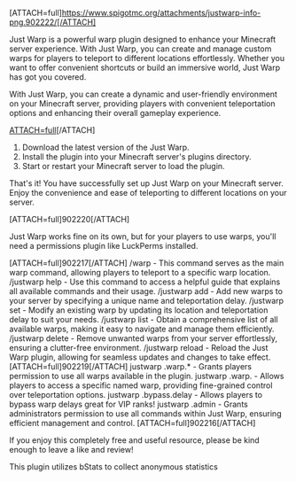 [ATTACH=full]https://www.spigotmc.org/attachments/justwarp-info-png.902222/[/ATTACH]

Just Warp is a powerful warp plugin designed to enhance your Minecraft server experience. With Just Warp, you can create and manage custom warps for players to teleport to different locations effortlessly. Whether you want to offer convenient shortcuts or build an immersive world, Just Warp has got you covered.

With Just Warp, you can create a dynamic and user-friendly environment on your Minecraft server, providing players with convenient teleportation options and enhancing their overall gameplay experience.

[ATTACH=full](https://www.spigotmc.org/attachments/justwarp-setup-png.902221/)[/ATTACH]

1. Download the latest version of the Just Warp.
2. Install the plugin into your Minecraft server's plugins directory.
3. Start or restart your Minecraft server to load the plugin.

That's it! You have successfully set up Just Warp on your Minecraft server. Enjoy the convenience and ease of teleporting to different locations on your server.

[ATTACH=full]902220[/ATTACH]

Just Warp works fine on its own, but for your players to use warps, you'll need a permissions plugin like LuckPerms installed.

[ATTACH=full]902217[/ATTACH]
/warp <name> - This command serves as the main warp command, allowing players to teleport to a specific warp location.
/justwarp help - Use this command to access a helpful guide that explains all available commands and their usage.
/justwarp add <name> <delay> - Add new warps to your server by specifying a unique name and teleportation delay.
/justwarp set <name> <delay> - Modify an existing warp by updating its location and teleportation delay to suit your needs.
/justwarp list - Obtain a comprehensive list of all available warps, making it easy to navigate and manage them efficiently.
/justwarp delete <name> - Remove unwanted warps from your server effortlessly, ensuring a clutter-free environment.
/justwarp reload - Reload the Just Warp plugin, allowing for seamless updates and changes to take effect.
[ATTACH=full]902219[/ATTACH]
justwarp .warp.* - Grants players permission to use all warps available in the plugin.
justwarp .warp.<name> - Allows players to access a specific named warp, providing fine-grained control over teleportation options.
justwarp .bypass.delay - Allows players to bypass warp delays great for VIP ranks!
justwarp .admin - Grants administrators permission to use all commands within Just Warp, ensuring efficient management and control.
[ATTACH=full]902216[/ATTACH]

If you enjoy this completely free and useful resource,
please be kind enough to leave a like and review!

This plugin utilizes bStats to collect anonymous statistics
